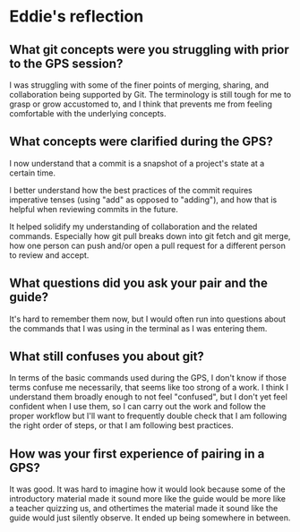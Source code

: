 # Eddie's reflection

## What git concepts were you struggling with prior to the GPS session?

I was struggling with some of the finer points of merging, sharing, and collaboration being supported by Git. The terminology is still tough for me to grasp or grow accustomed to, and I think that prevents me from feeling comfortable with the underlying concepts.

## What concepts were clarified during the GPS?

I now understand that a commit is a snapshot of a project's state at a certain time.

I better understand how the best practices of the commit requires imperative tenses (using "add" as opposed to "adding"), and how that is helpful when reviewing commits in the future.

It helped solidify my understanding of collaboration and the related commands. Especially how git pull breaks down into git fetch and git merge, how one person can push and/or open a pull request for a different person to review and accept.

## What questions did you ask your pair and the guide?

It's hard to remember them now, but I would often run into questions about the commands that I was using in the terminal as I was entering them.

## What still confuses you about git?

In terms of the basic commands used during the GPS, I don't know if those terms confuse me necessarily, that seems like too strong of a work. I think I understand them broadly enough to not feel "confused", but I don't yet feel confident when I use them, so I can carry out the work and follow the proper workflow but I'll want to frequently double check that I am following the right order of steps, or that I am following best practices.

## How was your first experience of pairing in a GPS?

It was good. It was hard to imagine how it would look because some of the introductory material made it sound more like the guide would be more like a teacher quizzing us, and othertimes the material made it sound like the guide would just silently observe. It ended up being somewhere in between.
